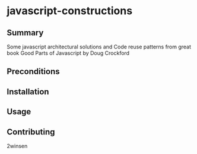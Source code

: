 # javascript-constructions

## Summary
Some javascript architectural solutions and Code reuse patterns from great book Good Parts of Javascript by Doug Crockford

## Preconditions
## Installation
## Usage

## Contributing
2winsen
